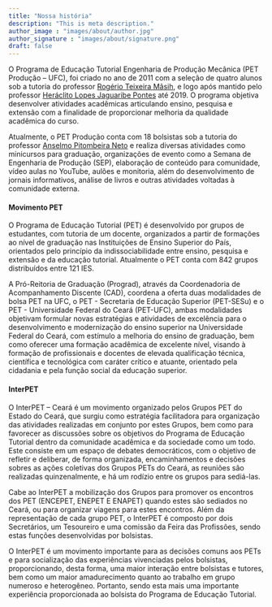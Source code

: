 ```yaml
---
title: "Nossa história"
description: "This is meta description."
author_image : "images/about/author.jpg"
author_signature : "images/about/signature.png"
draft: false
---
```


O Programa de Educação Tutorial Engenharia de Produção Mecânica (PET Produção – UFC), foi criado no ano de 2011 com a seleção de quatro alunos sob a tutoria do professor [Rogério Teixeira Mâsih](http://lattes.cnpq.br/0287587032901286), e logo após mantido pelo professor [Heráclito Lopes Jaguaribe Pontes](http://lattes.cnpq.br/5012570076716704) até 2019. O programa objetiva desenvolver atividades acadêmicas articulando ensino, pesquisa e extensão com a finalidade de proporcionar melhoria da qualidade acadêmica do curso.

Atualmente, o PET Produção conta com 18 bolsistas sob a tutoria do professor [Anselmo Pitombeira Neto](http://lattes.cnpq.br/5661587413564713) e realiza diversas atividades como minicursos para graduação, organizações de evento como a Semana de Engenharia de Produção (SEP), elaboração de conteúdo para comunidade, vídeo aulas no YouTube, aulões e monitoria, além do desenvolvimento de jornais informativos, análise de livros e outras atividades voltadas à comunidade externa.

#### Movimento PET

O Programa de Educação Tutorial (PET) é desenvolvido por grupos de estudantes, com tutoria de um docente, organizados a partir de formações ao nível de graduação nas Instituições de Ensino Superior do País, orientados pelo princípio da indissociabilidade entre ensino, pesquisa e extensão e da educação tutorial. Atualmente o PET conta com 842 grupos distribuídos entre 121 IES. 

A Pró-Reitoria de Graduação (Prograd), através da Coordenadoria de Acompanhamento Discente (CAD), coordena a oferta duas modalidades de bolsa PET na UFC, o PET - Secretaria de Educação Superior (PET-SESu) e o PET - Universidade Federal do Ceará (PET-UFC), ambas modalidades objetivam formular novas estratégias e atividades de excelência para o desenvolvimento e modernização do ensino superior na Universidade Federal do Ceará, com estímulo a melhoria do ensino de graduação, bem como oferecer uma formação acadêmica de excelente nível, visando à formação de profissionais e docentes de elevada qualificação técnica, científica e tecnológica com caráter crítico e atuante, orientado pela cidadania e pela função social da educação superior.

#### InterPET

O InterPET – Ceará é um movimento organizado pelos Grupos PET do Estado do Ceará, que surgiu como estratégia facilitadora para organização das atividades realizadas em conjunto por estes Grupos, bem como para favorecer as discussões sobre os objetivos do Programa de Educação Tutorial dentro da comunidade acadêmica e da sociedade como um todo. Este consiste em um espaço de debates democráticos, com o objetivo de refletir e deliberar, de forma organizada, encaminhamentos e decisões sobres as ações coletivas dos Grupos PETs do Ceará, as reuniões são realizadas quinzenalmente, e há um rodízio entre os grupos para sediá-las.

Cabe ao InterPET a mobilização dos Grupos para promover os encontros dos PET (ENCEPET, ENEPET E ENAPET) quando estes são sediados no Ceará, ou para organizar viagens para estes encontros. Além da representação de cada grupo PET, o InterPET é composto por dois Secretários, um Tesoureiro e uma comissão da Feira das Profissões, sendo estas funções desenvolvidas por bolsistas.

O InterPET é um movimento importante para as decisões comuns aos PETs e para socialização das experiências vivenciadas pelos bolsistas, proporcionando, desta forma, uma maior interação entre bolsistas e tutores, bem como um maior amadurecimento quanto ao trabalho em grupo numeroso e heterogêneo. Portanto, sendo esta mais uma importante experiência proporcionada ao bolsista do Programa de Educação Tutorial.

